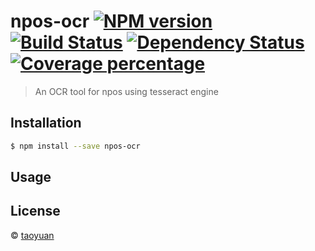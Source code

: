 # npos-ocr [![NPM version][npm-image]][npm-url] [![Build Status][travis-image]][travis-url] [![Dependency Status][daviddm-image]][daviddm-url] [![Coverage percentage][coveralls-image]][coveralls-url]
> An OCR tool for npos using tesseract engine

## Installation

```sh
$ npm install --save npos-ocr
```

## Usage

## License

 © [taoyuan]()


[npm-image]: https://badge.fury.io/js/npos-ocr.svg
[npm-url]: https://npmjs.org/package/npos-ocr
[travis-image]: https://travis-ci.org/taoyuan/npos-ocr.svg?branch=master
[travis-url]: https://travis-ci.org/taoyuan/npos-ocr
[daviddm-image]: https://david-dm.org/taoyuan/npos-ocr.svg?theme=shields.io
[daviddm-url]: https://david-dm.org/taoyuan/npos-ocr
[coveralls-image]: https://coveralls.io/repos/taoyuan/npos-ocr/badge.svg
[coveralls-url]: https://coveralls.io/r/taoyuan/npos-ocr
